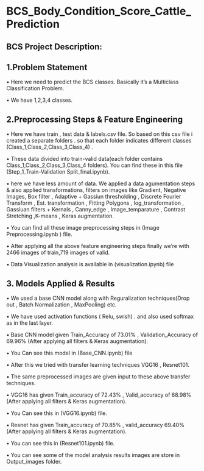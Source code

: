 # BCS_Body_Condition_Score_Cattle_Prediction

## **BCS Project Description:**

## 1.Problem Statement

•	Here we need to predict the BCS classes. Basically it’s a Multiclass Classification Problem.

•	We have 1,2,3,4 classes.



## 2.Preprocessing Steps & Feature Engineering

•	Here we have train , test data & labels.csv file. So based on this csv file i created  a separate folders . so that each folder indicates different classes (Class_1,Class_2,Class_3,Class_4) .


•	These data divided into train-valid data(each folder contains Class_1,Class_2,Class_3,Class_4 folders). You can find these in this file (Step_1_Train-Validation Split_final.ipynb).


•	here we have less amount of data. We applied a data agumentation steps & also applied transformations, filters on images like Gradient, Negative Images, Box filter , Adaptive + Gassiun thresholding , Discrete Fourier Transform , Est. transformation , Fitting Polygons , log_transformation , Gassiuan filters + Kernals , Canny_edge , Image_temparature , Contrast Stretching ,K-means , Keras augmentation. 


•	You can find all these image preprocessing steps in (Image Preprocessing.ipynb ) file.

•	After applying all the above feature engineering steps finally we’re with 2466 images of train,719 images of valid. 

•	Data Visualization analysis is available in (visualization.ipynb) file


## 3. Models Applied & Results 

•	We used a base CNN model along with Reguralization techniques(Drop out , Batch Normalization , MaxPooling) etc.

•	We have used activation functions ( Relu, swish) . and also used softmax as in the last layer.

•	Base CNN model given Train_Accuracy of 73.01% , Validation_Accuracy of 69.96% (After applying all filters & Keras augmentation). 

•	You Can see this model in (Base_CNN.ipynb) file

•	After this we tried with transfer learning techniques VGG16 , Resnet101.

•	The same preprocessed images  are given input to these above transfer techniques.

•	VGG16 has given Train_accuracy of  72.43% , Valid_accuracy of 68.98% (After applying all filters & Keras augmentation).

•	You Can see this in (VGG16.ipynb) file.

•	Resnet has given Train_accuracy of 70.85% , valid_accuracy 69.40% (After applying all filters & Keras augmentation).

•	You can see this in (Resnet101.ipynb) file.

•	You can see some of the model analysis results images are store in Output_images folder. 



